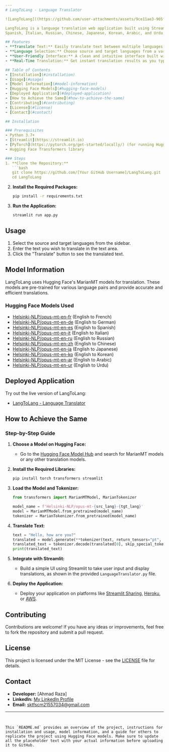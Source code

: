 ```yaml
---
# LangToLang - Language Translator

![LangToLang]((https://github.com/user-attachments/assets/9ce11ae3-905f-45f9-b335-6df62beae0e0))

LangToLang is a language translation web application built using Streamlit and Hugging Face's MarianMT models. It allows users to translate text between various languages, including English, French, German,
Spanish, Italian, Russian, Chinese, Japanese, Korean, Arabic, and Urdu.

## Features
- **Translate Text:** Easily translate text between multiple languages.
- **Language Selection:** Choose source and target languages from a variety of options.
- **User-Friendly Interface:** A clean and intuitive interface built with Streamlit.
- **Real-Time Translation:** Get instant translation results as you type.

## Table of Contents
- [Installation](#installation)
- [Usage](#usage)
- [Model Information](#model-information)
- [Hugging Face Models](#hugging-face-models)
- [Deployed Application](#deployed-application)
- [How to Achieve the Same](#how-to-achieve-the-same)
- [Contributing](#contributing)
- [License](#license)
- [Contact](#contact)

## Installation

### Prerequisites
- Python 3.7+
- [Streamlit](https://streamlit.io)
- [PyTorch](https://pytorch.org/get-started/locally/) (for running Hugging Face models)
- Hugging Face Transformers library

### Steps
1. **Clone the Repository:**
   ```bash
   git clone https://github.com/[Your GitHub Username]/LangToLang.git
   cd LangToLang
   ```

2. **Install the Required Packages:**
   ```bash
   pip install -r requirements.txt
   ```

3. **Run the Application:**
   ```bash
   streamlit run app.py
   ```

## Usage
1. Select the source and target languages from the sidebar.
2. Enter the text you wish to translate in the text area.
3. Click the "Translate" button to see the translated text.

## Model Information
LangToLang uses Hugging Face's MarianMT models for translation. These models are pre-trained for various language pairs and provide accurate and efficient translations.

### Hugging Face Models Used
- [Helsinki-NLP/opus-mt-en-fr](https://huggingface.co/Helsinki-NLP/opus-mt-en-fr) (English to French)
- [Helsinki-NLP/opus-mt-en-de](https://huggingface.co/Helsinki-NLP/opus-mt-en-de) (English to German)
- [Helsinki-NLP/opus-mt-en-es](https://huggingface.co/Helsinki-NLP/opus-mt-en-es) (English to Spanish)
- [Helsinki-NLP/opus-mt-en-it](https://huggingface.co/Helsinki-NLP/opus-mt-en-it) (English to Italian)
- [Helsinki-NLP/opus-mt-en-ru](https://huggingface.co/Helsinki-NLP/opus-mt-en-ru) (English to Russian)
- [Helsinki-NLP/opus-mt-en-zh](https://huggingface.co/Helsinki-NLP/opus-mt-en-zh) (English to Chinese)
- [Helsinki-NLP/opus-mt-en-ja](https://huggingface.co/Helsinki-NLP/opus-mt-en-ja) (English to Japanese)
- [Helsinki-NLP/opus-mt-en-ko](https://huggingface.co/Helsinki-NLP/opus-mt-en-ko) (English to Korean)
- [Helsinki-NLP/opus-mt-en-ar](https://huggingface.co/Helsinki-NLP/opus-mt-en-ar) (English to Arabic)
- [Helsinki-NLP/opus-mt-en-ur](https://huggingface.co/Helsinki-NLP/opus-mt-en-ur) (English to Urdu)

## Deployed Application
Try out the live version of LangToLang:
- [LangToLang - Language Translator](https://huggingface.co/spaces/mohAhmad/LanguageTranslator)

## How to Achieve the Same

### Step-by-Step Guide
1. **Choose a Model on Hugging Face:**
   - Go to the [Hugging Face Model Hub](https://huggingface.co/models) and search for MarianMT models or any other translation models.

2. **Install the Required Libraries:**
   ```bash
   pip install torch transformers streamlit
   ```

3. **Load the Model and Tokenizer:**
   ```python
   from transformers import MarianMTModel, MarianTokenizer

   model_name = f'Helsinki-NLP/opus-mt-{src_lang}-{tgt_lang}'  
   model = MarianMTModel.from_pretrained(model_name)
   tokenizer = MarianTokenizer.from_pretrained(model_name)
   ```

4. **Translate Text:**
   ```python
   text = "Hello, how are you?"
   translated = model.generate(**tokenizer(text, return_tensors="pt", padding=True))
   translated_text = tokenizer.decode(translated[0], skip_special_tokens=True)
   print(translated_text)
   ```

5. **Integrate with Streamlit:**
   - Build a simple UI using Streamlit to take user input and display translations, as shown in the provided `LanguageTranslator.py` file.

6. **Deploy the Application:**
   - Deploy your application on platforms like [Streamlit Sharing](https://share.streamlit.io), [Heroku](https://www.heroku.com/), or [AWS](https://aws.amazon.com/).

## Contributing
Contributions are welcome! If you have any ideas or improvements, feel free to fork the repository and submit a pull request.

## License
This project is licensed under the MIT License - see the [LICENSE](LICENSE) file for details.

## Contact
- **Developer:** [Ahmad Raza]
- **LinkedIn:** [My LinkedIn Profile](https://www.linkedin.com/in/ahmadkhushi)
- **Email:** sktfscm21557034@gmail.com

---
```


This `README.md` provides an overview of the project, instructions for installation and usage, model information, and a guide for others to replicate the project using Hugging Face models. Make sure to update all the placeholder text with your actual information before uploading it to GitHub.
